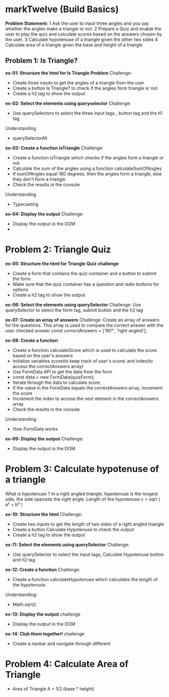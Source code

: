 # markTwelve (Build Basics)

**Problem Statement:**
1 Ask the user to input three angles and you say whether the angles make a triangle or not.
2 Prepare a Quiz and enable the user to play the quiz and calculate scores based on the answers chosen by the user.
3 Calculate hypotenuse of a triangle given the other two sides
4 Calculate area of a triangle given the base and height of a triangle

## Problem 1: Is Triangle?
**ex-01: Structure the html for Is Triangle Problem**
Challenge:
- Create three inputs to get the angles of a triangle from the user
- Create a button Is Triangle? to check if the angles form triangle or not
- Create a h2 tag to show the output

**ex-02: Select the elements using queryselector**
Challenge:
- Use querySelectors to select the three input tags , button tag and the h1 tag

Understanding
- querySelectorAll

**ex-03: Create a function isTriangle**
Challenge:
- Create a function isTriangle which checks if the angles form a triangle or not
- Calculate the sum of the angles using a function calculateSumOfAngles
- if sumOfAngles equal 180 degrees, then the angles form a triangle, else they don't form a triangle
- Check the results in the console

Understanding
- Typecasting

**ex-04: Display the output**
Challenge:
- Display the output in the DOM
- 
# Problem 2: Triangle Quiz
**ex-05: Structure the html for Triangle Quiz
challenge**
- Create a form that contains the quiz container and a button to submit the form
- Make sure that the quiz container has a question and radio buttons for options
- Create a h2 tag to show the output

**ex-06: Select the elements using querySelector**
Challenge:
Use querySelector to select the form tag, submit button and the h2 tag

**ex-07: Create an array of answers**
Challenge:
Create an array of answers for the questions. This array is used to compare the correct answer with the user checked answer
const correctAnswers = ['90°', 'right angled']; 

**ex-08: Create a function**
- Create a function calculateScore which is used to calculate the score based on the user's answers
- Initialize variables score(to keep track of user's score) and index(to access the correctAnswers array)
- Use FormData API to get the data from the form
- const data = new FormData(quizForm);
- Iterate through the data to calculate score,
- if the value in the FormData equals the correctAnswers array, increment the score
- Increment the index to access the next element in the correctAnswers array
- Check the results in the console

Understanding:
- How FormData works

**ex-09: Display the output**
Challenge:
- Display the output in the DOM

# Problem 3: Calculate hypotenuse of a triangle
What is hypotenuse ?
In a right angled triangle, hypotenuse is the longest side, the side opposite the right angle.
Length of the hypotenuse c = sqrt ( a² + b² )

**ex-10: Structure the html**
Challenge:
- Create two inputs to get the length of two sides of a right angled triangle
- Create a button Calculate Hypotenuse to check the output
- Create a h2 tag to show the output

**ex-11: Select the elements using querySelector**
Challenge:
- Use querySelector to select the input tags, Calculate Hypotenuse button and h2 tag

**ex-12: Create a function**
Challenge:
- Create a function calculateHypotenuse which calculates the length of the hypotenuse.

Understanding:
- Math.sqrt()

**ex-13: Display the output**
challenge
- Display the output in the DOM

**ex-14: Club them together!**
challenge
- Create a navbar and navigate through different

# Problem 4: Calculate Area of Triangle
- Area of Triangle A = 1/2 (base * height)
